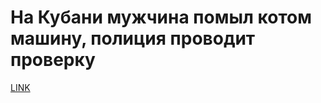 # На Кубани мужчина помыл котом машину, полиция проводит проверку



[LINK](https://varlamov.ru/2770612.html)